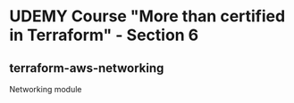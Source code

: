 # UDEMY Course "More than certified in Terraform" - Section 6
## terraform-aws-networking
Networking  module
